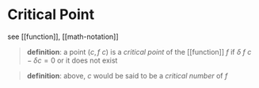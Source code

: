 # Critical Point

see [[function]], [[math-notation]]

> **definition**: a point $(c, f\ c)$ is a _critical point_ of the [[function]] $f$ if $\delta\ f\ c - \delta c = 0$ or it does not exist

> **definition**: above, $c$ would be said to be a _critical number_ of $f$
